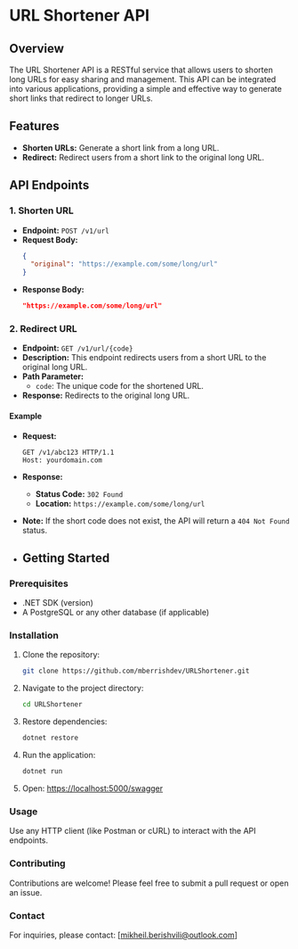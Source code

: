 # URL Shortener API

## Overview

The URL Shortener API is a RESTful service that allows users to shorten long URLs for easy sharing and management. This API can be integrated into various applications, providing a simple and effective way to generate short links that redirect to longer URLs.

## Features

- **Shorten URLs:** Generate a short link from a long URL.
- **Redirect:** Redirect users from a short link to the original long URL.

## API Endpoints

### 1. Shorten URL

- **Endpoint:** `POST /v1/url`
- **Request Body:**
  ```json
  {
    "original": "https://example.com/some/long/url"
  }

- **Response Body:**
  ```json
  "https://example.com/some/long/url"

### 2. Redirect URL

- **Endpoint:** `GET /v1/url/{code}`
- **Description:** This endpoint redirects users from a short URL to the original long URL.
- **Path Parameter:**
  - `code`: The unique code for the shortened URL.
- **Response:** Redirects to the original long URL.

#### Example

- **Request:**
  ```http
  GET /v1/abc123 HTTP/1.1
  Host: yourdomain.com

- **Response:**
  - **Status Code:** `302 Found`
  - **Location:** `https://example.com/some/long/url`
  
- **Note:** If the short code does not exist, the API will return a `404 Not Found` status.

- ## Getting Started

### Prerequisites

- .NET SDK (version)
- A PostgreSQL or any other database (if applicable)

### Installation

1. Clone the repository:
   ```bash
   git clone https://github.com/mberrishdev/URLShortener.git
   
2. Navigate to the project directory:
   ```bash
   cd URLShortener

3. Restore dependencies:
   ```bash
   dotnet restore

4. Run the application:
   ```bash
   dotnet run

4. Open:
   [https://localhost:5000/swagger](https://localhost:5000/swagger/index.html)

### Usage

Use any HTTP client (like Postman or cURL) to interact with the API endpoints.

### Contributing

Contributions are welcome! Please feel free to submit a pull request or open an issue.

### Contact

For inquiries, please contact: [mikheil.berishvili@outlook.com]



